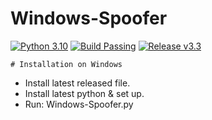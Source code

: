 # Windows-Spoofer
[![Python 3.10](https://img.shields.io/badge/Python-3.10-green.svg)](https://www.python.org/downloads/)
[![Build Passing](https://img.shields.io/badge/Build-Passing-green.svg)](https://github.com/Anonymoushacker4926/Official-Pornhub-App)
[![Release v3.3](https://img.shields.io/badge/Release-v3.3-blue.svg)](https://github.com/Anonymoushacker4926/Official-Pornhub-App/releases/tag/v3.3)



```
# Installation on Windows
```
- Install latest released file.
- Install latest python & set up.
- Run: Windows-Spoofer.py
```
